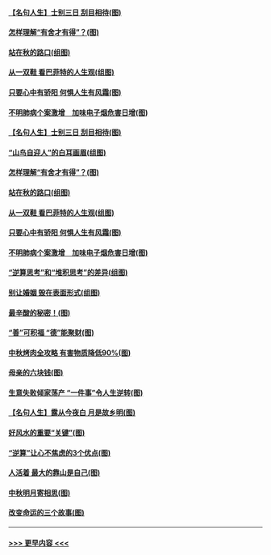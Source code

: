 #### [【名句人生】士别三日 刮目相待(图)](../pages/p8/906988.md?t=09151211) 
#### [怎样理解“有舍才有得”？(图)](../pages/p8/906872.md?t=09151211) 
#### [站在秋的路口(组图)](../pages/p8/906914.md?t=09151211) 
#### [从一双鞋 看巴菲特的人生观(组图)](../pages/p8/907311.md?t=09151211) 
#### [只要心中有骄阳 何惧人生有风霜(图)](../pages/p8/907320.md?t=09151211) 
#### [不明肺病个案激增　加味电子烟危害日增(图)](../pages/p8/907307.md?t=09151211) 
#### [【名句人生】士别三日 刮目相待(图)](../pages/p8/906988.md?t=09151211) 
#### [“山鸟自迎人”的白耳画眉(组图)](../pages/p8/907332.md?t=09151211) 
#### [怎样理解“有舍才有得”？(图)](../pages/p8/906872.md?t=09151211) 
#### [站在秋的路口(组图)](../pages/p8/906914.md?t=09151211) 
#### [从一双鞋 看巴菲特的人生观(组图)](../pages/p8/907311.md?t=09151211) 
#### [只要心中有骄阳 何惧人生有风霜(图)](../pages/p8/907320.md?t=09151211) 
#### [不明肺病个案激增　加味电子烟危害日增(图)](../pages/p8/907307.md?t=09151211) 
#### [“逆算思考”和“堆积思考”的差异(组图)](../pages/p8/907229.md?t=09151211) 
#### [别让婚姻 毁在表面形式(组图)](../pages/p8/907118.md?t=09151211) 
#### [最辛酸的秘密！(图)](../pages/p8/906327.md?t=09151211) 
#### [“善”可积福 “德”能聚财(图)](../pages/p8/906906.md?t=09151211) 
#### [中秋烤肉全攻略 有害物质降低90%(图)](../pages/p8/907227.md?t=09151211) 
#### [母亲的六块钱(图)](../pages/p8/907107.md?t=09151211) 
#### [生意失败倾家荡产 “一件事”令人生逆转(图)](../pages/p8/907101.md?t=09151211) 
#### [【名句人生】露从今夜白 月是故乡明(图)](../pages/p8/906558.md?t=09151211) 
#### [好风水的重要“关键”(图)](../pages/p8/907087.md?t=09151211) 
#### [“逆算”让心不焦虑的3个优点(图)](../pages/p8/907070.md?t=09151211) 
#### [人活着 最大的靠山是自己(图)](../pages/p8/906329.md?t=09151211) 
#### [中秋明月寄相思(图)](../pages/p8/906932.md?t=09151211) 
#### [改变命运的三个故事(图)](../pages/p8/906257.md?t=09151211) 

----
#### [ >>> 更早内容 <<< ](../indexes/p8-earlier.md)
